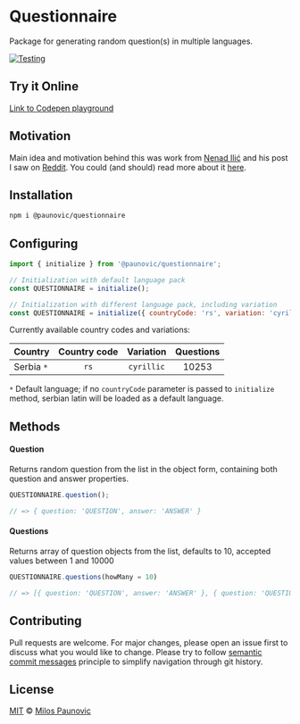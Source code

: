 # Questionnaire

Package for generating random question(s) in multiple languages.

[![Testing](https://github.com/MilosPaunovic/questionnaire/actions/workflows/testing.yml/badge.svg)](https://github.com/MilosPaunovic/questionnaire/actions/workflows/testing.yml)

## Try it Online

[Link to Codepen playground](https://codepen.io/milospaunovic/pen/MWGrdEZ?editors=1011)

## Motivation

Main idea and motivation behind this was work from [Nenad Ilić](https://github.com/ilic5000) and his post I saw on [Reddit](https://www.reddit.com/r/programiranje/comments/xofp1t/anansi_computer_vision_mini_projekat_izvukao_sam/). You could (and should) read more about it [here](https://github.com/ilic5000/pabkvizgenerator/blob/main/README.md).

## Installation

```bash
npm i @paunovic/questionnaire
```

## Configuring

```js
import { initialize } from '@paunovic/questionnaire';

// Initialization with default language pack
const QUESTIONNAIRE = initialize();

// Initialization with different language pack, including variation
const QUESTIONNAIRE = initialize({ countryCode: 'rs', variation: 'cyrillic' });
```

Currently available country codes and variations:

| Country       | Country code | Variation  |  Questions  |
| :------------ | :----------: | :--------: | :---------: |
| Serbia `*`    | `rs`         | `cyrillic` | 10253       |

`*` Default language; if no `countryCode` parameter is passed to `initialize` method, serbian latin will be loaded as a default language.

## Methods

#### Question

Returns random question from the list in the object form, containing both question and answer properties.

```js
QUESTIONNAIRE.question();

// => { question: 'QUESTION', answer: 'ANSWER' }
```

#### Questions

Returns array of question objects from the list, defaults to 10, accepted values between 1 and 10000

```js
QUESTIONNAIRE.questions(howMany = 10)

// => [{ question: 'QUESTION', answer: 'ANSWER' }, { question: 'QUESTION', answer: 'ANSWER' }...]
```

## Contributing

Pull requests are welcome. For major changes, please open an issue first to discuss what you would like to change. Please try to follow [semantic commit messages](https://gist.github.com/joshbuchea/6f47e86d2510bce28f8e7f42ae84c716) principle to simplify navigation through git history.

## License

[MIT](https://raw.githubusercontent.com/MilosPaunovic/questionnaire/develop/LICENSE) © [Milos Paunovic](https://github.com/MilosPaunovic)
